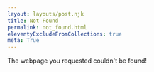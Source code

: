 ```yaml
---
layout: layouts/post.njk
title: Not Found
permalink: not_found.html
eleventyExcludeFromCollections: true
meta: True
---
```

The webpage you requested couldn't be found!